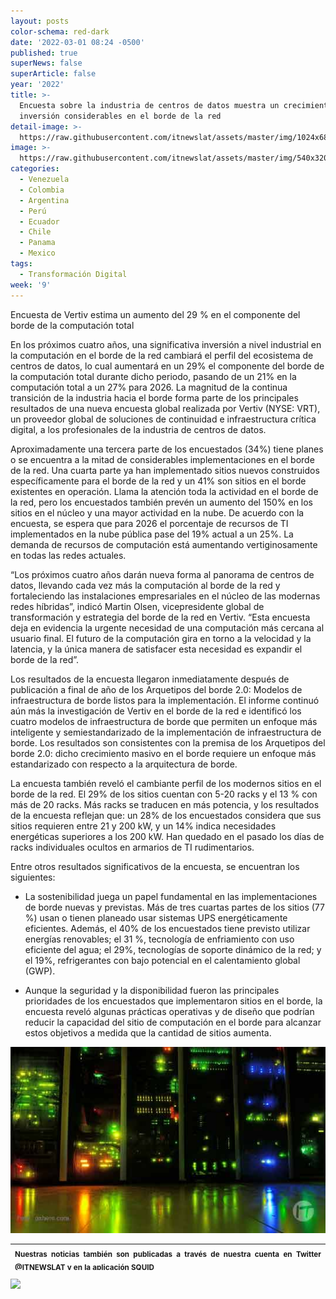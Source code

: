 ```yaml
---
layout: posts
color-schema: red-dark
date: '2022-03-01 08:24 -0500'
published: true
superNews: false
superArticle: false
year: '2022'
title: >-
  Encuesta sobre la industria de centros de datos muestra un crecimiento y una
  inversión considerables en el borde de la red
detail-image: >-
  https://raw.githubusercontent.com/itnewslat/assets/master/img/1024x680/Centro-de-Datos-g.jpg
image: >-
  https://raw.githubusercontent.com/itnewslat/assets/master/img/540x320/Centro-de-Datos-p.jpg
categories:
  - Venezuela
  - Colombia
  - Argentina
  - Perú
  - Ecuador
  - Chile
  - Panama
  - Mexico
tags:
  - Transformación Digital
week: '9'
---
```

Encuesta de Vertiv estima un aumento del 29 % en el componente del borde de la computación total
 
En los próximos cuatro años, una significativa inversión a nivel industrial en la computación en el borde de la red cambiará el perfil del ecosistema de centros de datos, lo cual aumentará en un 29% el componente del borde de la computación total durante dicho periodo, pasando de un 21% en la computación total a un 27% para 2026. La magnitud de la continua transición de la industria hacia el borde forma parte de los principales resultados de una nueva encuesta global realizada por Vertiv (NYSE: VRT), un proveedor global de soluciones de continuidad e infraestructura crítica digital, a los profesionales de la industria de centros de datos.
 
Aproximadamente una tercera parte de los encuestados (34%) tiene planes o se encuentra a la mitad de considerables implementaciones en el borde de la red. Una cuarta parte ya han implementado sitios nuevos construidos específicamente para el borde de la red y un 41% son sitios en el borde existentes en operación. Llama la atención toda la actividad en el borde de la red, pero los encuestados también prevén un aumento del 150% en los sitios en el núcleo y una mayor actividad en la nube. De acuerdo con la encuesta, se espera que para 2026 el porcentaje de recursos de TI implementados en la nube pública pase del 19% actual a un 25%. La demanda de recursos de computación está aumentando vertiginosamente en todas las redes actuales.
 
“Los próximos cuatro años darán nueva forma al panorama de centros de datos, llevando cada vez más la computación al borde de la red y fortaleciendo las instalaciones empresariales en el núcleo de las modernas redes híbridas”, indicó Martin Olsen, vicepresidente global de transformación y estrategia del borde de la red en Vertiv. “Esta encuesta deja en evidencia la urgente necesidad de una computación más cercana al usuario final. El futuro de la computación gira en torno a la velocidad y la latencia, y la única manera de satisfacer esta necesidad es expandir el borde de la red”.
 
Los resultados de la encuesta llegaron inmediatamente después de publicación a final de año de los Arquetipos del borde 2.0: Modelos de infraestructura de borde listos para la implementación. El informe continuó aún más la investigación de Vertiv en el borde de la red e identificó los cuatro modelos de infraestructura de borde que permiten un enfoque más inteligente y semiestandarizado de la implementación de infraestructura de borde. Los resultados son consistentes con la premisa de los Arquetipos del borde 2.0: dicho crecimiento masivo en el borde requiere un enfoque más estandarizado con respecto a la arquitectura de borde.
 
La encuesta también reveló el cambiante perfil de los modernos sitios en el borde de la red. El 29% de los sitios cuentan con 5-20 racks y el 13 % con más de 20 racks. Más racks se traducen en más potencia, y los resultados de la encuesta reflejan que: un 28% de los encuestados considera que sus sitios requieren entre 21 y 200 kW, y un 14% indica necesidades energéticas superiores a los 200 kW. Han quedado en el pasado los días de racks individuales ocultos en armarios de TI rudimentarios.
 
Entre otros resultados significativos de la encuesta, se encuentran los siguientes:

- La sostenibilidad juega un papel fundamental en las implementaciones de borde nuevas y previstas. Más de tres cuartas partes de los sitios (77 %) usan o tienen planeado usar sistemas UPS energéticamente eficientes. Además, el 40% de los encuestados tiene previsto utilizar energías renovables; el 31 %, tecnología de enfriamiento con uso eficiente del agua; el 29%, tecnologías de soporte dinámico de la red; y el 19%, refrigerantes con bajo potencial en el calentamiento global (GWP).

- Aunque la seguridad y la disponibilidad fueron las principales prioridades de los encuestados que implementaron sitios en el borde, la encuesta reveló algunas prácticas operativas y de diseño que podrían reducir la capacidad del sitio de computación en el borde para alcanzar estos objetivos a medida que la cantidad de sitios aumenta.

![](https://raw.githubusercontent.com/itnewslat/assets/master/img/540x320/Centro-de-Datos-p.jpg)

<table style="height: 42px;" width="569">
<tbody>
<tr>
<td style="text-align: justify;"><sub><strong>Nuestras noticias también son publicadas a través de nuestra cuenta en Twitter <a href="https://twitter.com/itnewslat?lang=es">@ITNEWSLAT</a> y en la aplicación <a href="https://squidapp.co/en/">SQUID</a></strong></sub></td>
</tr>
</tbody>
</table>

<img src="https://tracker.metricool.com/c3po.jpg?hash=56f88a41e39ab42c063cc51676587a04"/>